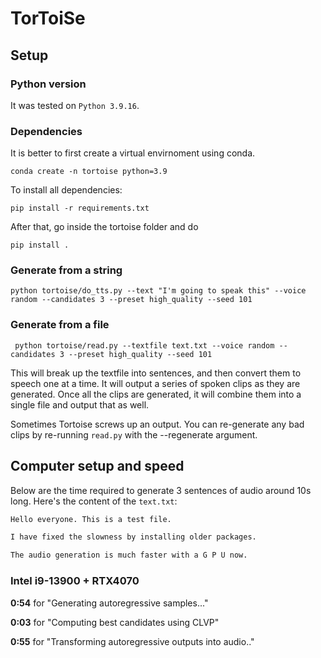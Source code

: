 # TorToiSe

## Setup

### Python version
It was tested on `Python 3.9.16`.

### Dependencies
It is better to first create a virtual envirnoment using conda.

```shell
conda create -n tortoise python=3.9
```

To install all dependencies:

```shell
pip install -r requirements.txt
```

After that, go inside the tortoise folder and do

```shell
pip install .
```


### Generate from a string

```shell
python tortoise/do_tts.py --text "I'm going to speak this" --voice random --candidates 3 --preset high_quality --seed 101
```

### Generate from a file


```shell
 python tortoise/read.py --textfile text.txt --voice random --candidates 3 --preset high_quality --seed 101

```

This will break up the textfile into sentences, and then convert them to speech one at a time. It will output a series
of spoken clips as they are generated. Once all the clips are generated, it will combine them into a single file and
output that as well.

Sometimes Tortoise screws up an output. You can re-generate any bad clips by re-running `read.py` with the --regenerate
argument.

## Computer setup and speed
Below are the time required to generate 3 sentences of audio around 10s long.
Here's the content of the `text.txt`:

```txt
Hello everyone. This is a test file.

I have fixed the slowness by installing older packages.

The audio generation is much faster with a G P U now.
```

### Intel i9-13900 + RTX4070
__0:54__ for "Generating autoregressive samples..."

__0:03__ for "Computing best candidates using CLVP"

__0:55__ for "Transforming autoregressive outputs into audio.."
